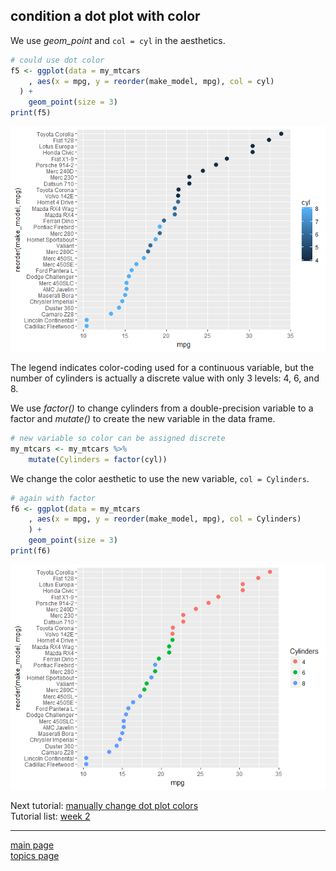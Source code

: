 
condition a dot plot with color
-------------------------------

We use *geom\_point* and `col = cyl` in the aesthetics.

``` r
# could use dot color
f5 <- ggplot(data = my_mtcars
    , aes(x = mpg, y = reorder(make_model, mpg), col = cyl)
  ) +
    geom_point(size = 3)
print(f5)
```

![](tut-07-images/05-unnamed-chunk-3-1.png)

The legend indicates color-coding used for a continuous variable, but the number of cylinders is actually a discrete value with only 3 levels: 4, 6, and 8.

We use *factor()* to change cylinders from a double-precision variable to a factor and *mutate()* to create the new variable in the data frame.

``` r
# new variable so color can be assigned discrete
my_mtcars <- my_mtcars %>%
    mutate(Cylinders = factor(cyl))
```

We change the color aesthetic to use the new variable, `col = Cylinders`.

``` r
# again with factor
f6 <- ggplot(data = my_mtcars
    , aes(x = mpg, y = reorder(make_model, mpg), col = Cylinders)
    ) +
    geom_point(size = 3)
print(f6)
```

![](tut-07-images/05-unnamed-chunk-5-1.png)

Next tutorial: [manually change dot plot colors](tut-0706_manual-color.md)<br> Tutorial list: [week 2](week-02_assignments.md)

------------------------------------------------------------------------

[main page](../README.md)<br> [topics page](../README-by-topic.md)
